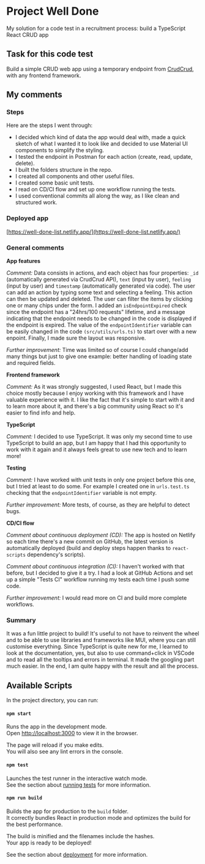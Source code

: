 # Project Well Done

My solution for a code test in a recruitment process: build a TypeScript React CRUD app

## Task for this code test

Build a simple CRUD web app using a temporary endpoint from [CrudCrud](https://crudcrud.com/), with any frontend framework.

## My comments

### Steps

Here are the steps I went through:

- I decided which kind of data the app would deal with, made a quick sketch of what I wanted it to look like and decided to use Material UI components to simplify the styling.
- I tested the endpoint in Postman for each action (create, read, update, delete).
- I built the folders structure in the repo.
- I created all components and other useful files.
- I created some basic unit tests.
- I read on CD/CI flow and set up one workflow running the tests.
- I used conventional commits all along the way, as I like clean and structured work.

### Deployed app

[https://well-done-list.netlify.app/](https://well-done-list.netlify.app/)

### General comments

**App features**

_Comment:_ Data consists in actions, and each object has four properties: `_id` (automatically generated via CrudCrud API), `text` (input by user), `feeling` (input by user) and `timestamp` (automatically generated via code). The user can add an action by typing some text and selecting a feeling. This action can then be updated and deleted. The user can filter the items by clicking one or many chips under the form. I added an `isEndpointExpired` check since the endpoint has a "24hrs/100 requests" lifetime, and a message indicating that the endpoint needs to be changed in the code is displayed if the endpoint is expired. The value of the `endpointIdentifier` variable can be easily changed in the code `(src/utils/urls.ts)` to start over with a new enpoint. Finally, I made sure the layout was responsive.

_Further improvement:_ Time was limited so of course I could change/add many things but just to give one example: better handling of loading state and required fields.

**Frontend framework**

_Comment:_ As it was strongly suggested, I used React, but I made this choice mostly because I enjoy working with this framework and I have valuable experience with it. I like the fact that it's simple to start with it and to learn more about it, and there's a big community using React so it's easier to find info and help.

**TypeScript**

_Comment:_ I decided to use TypeScript. It was only my second time to use TypeScript to build an app, but I am happy that I had this opportunity to work with it again and it always feels great to use new tech and to learn more!

**Testing**

_Comment:_ I have worked with unit tests in only one project before this one, but I tried at least to do some. For example I created one in `urls.test.ts` checking that the `endpointIdentifier` variable is not empty.

_Further improvement:_ More tests, of course, as they are helpful to detect bugs.

**CD/CI flow**

_Comment about continuous deployment (CD):_ The app is hosted on Netlify so each time there's a new commit on GitHub, the latest version is automatically deployed (build and deploy steps happen thanks to `react-scripts` dependency's scripts).

_Comment about continuous integration (CI):_ I haven't worked with that before, but I decided to give it a try. I had a look at GitHub Actions and set up a simple "Tests CI" workflow running my tests each time I push some code.

_Further improvement:_ I would read more on CI and build more complete workflows.

### Summary

It was a fun little project to build! It's useful to not have to reinvent the wheel and to be able to use libraries and frameworks like MUI, where you can still customise everything. Since TypeScript is quite new for me, I learned to look at the documentation, yes, but also to use command+click in VSCode and to read all the tooltips and errors in terminal. It made the googling part much easier. In the end, I am quite happy with the result and all the process.

## Available Scripts

In the project directory, you can run:

#### `npm start`

Runs the app in the development mode.\
Open [http://localhost:3000](http://localhost:3000) to view it in the browser.

The page will reload if you make edits.\
You will also see any lint errors in the console.

#### `npm test`

Launches the test runner in the interactive watch mode.\
See the section about [running tests](https://facebook.github.io/create-react-app/docs/running-tests) for more information.

#### `npm run build`

Builds the app for production to the `build` folder.\
It correctly bundles React in production mode and optimizes the build for the best performance.

The build is minified and the filenames include the hashes.\
Your app is ready to be deployed!

See the section about [deployment](https://facebook.github.io/create-react-app/docs/deployment) for more information.

